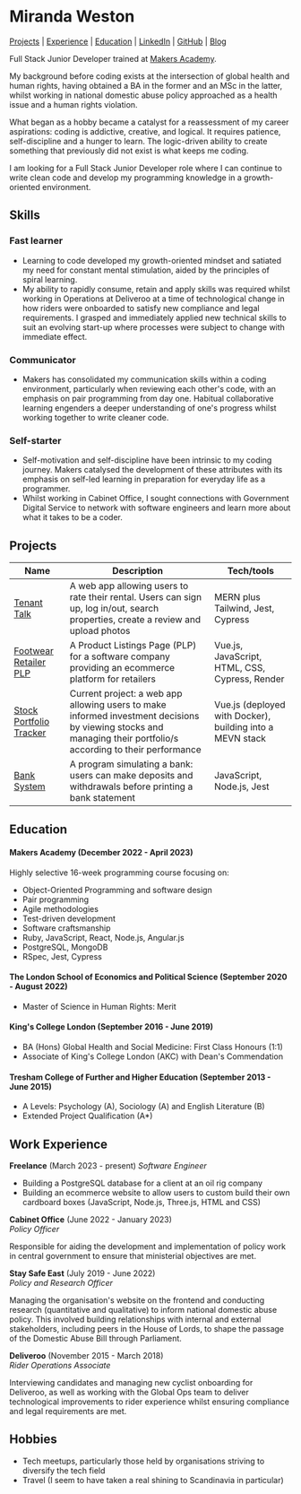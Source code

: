 # Miranda Weston

[Projects](#Projects) | [Experience](#Experience) | [Education](#Education) | [LinkedIn](https://www.linkedin.com/in/miranda-w-8b3461156/) | [GitHub](https://github.com/mirandaweston) | [Blog](https://medium.com/@mkdirbc)

Full Stack Junior Developer trained at [Makers Academy](https://makers.tech).

My background before coding exists at the intersection of global health and human rights, having obtained a BA in the former and an MSc in the latter, whilst working in national domestic abuse policy approached as a health issue and a human rights violation.

What began as a hobby became a catalyst for a reassessment of my career aspirations: coding is addictive, creative, and logical. It requires patience, self-discipline and a hunger to learn. The logic-driven ability to create something that previously did not exist is what keeps me coding.

I am looking for a Full Stack Junior Developer role where I can continue to write clean code and develop my programming knowledge in a growth-oriented environment.

## Skills

### Fast learner

- Learning to code developed my growth-oriented mindset and satiated my need for constant mental stimulation, aided by the principles of spiral learning.
- My ability to rapidly consume, retain and apply skills was required whilst working in Operations at Deliveroo at a time of technological change in how riders were onboarded to satisfy new compliance and legal requirements. I grasped and immediately applied new technical skills to suit an evolving start-up where processes were subject to change with immediate effect.

### Communicator

- Makers has consolidated my communication skills within a coding environment, particularly when reviewing each other's code, with an emphasis on pair programming from day one. Habitual collaborative learning engenders a deeper understanding of one's progress whilst working together to write cleaner code.

### Self-starter

- Self-motivation and self-discipline have been intrinsic to my coding journey. Makers catalysed the development of these attributes with its emphasis on self-led learning in preparation for everyday life as a programmer.
- Whilst working in Cabinet Office, I sought connections with Government Digital Service to network with software engineers and learn more about what it takes to be a coder.

## Projects

| Name              |  Description                                             | Tech/tools
| ----------------- | -------------------------------------------------------- | ------------------------------------------ |
| [Tenant Talk](https://github.com/mirandaweston/tenant-talk)                   | A web app allowing users to rate their rental. Users can sign up, log in/out, search properties, create a review and upload photos                              | MERN plus Tailwind, Jest, Cypress |                    
| [Footwear Retailer PLP](https://github.com/mirandaweston/footwear-retailer)   | A Product Listings Page (PLP) for a software company providing an ecommerce platform for retailers                                                              | Vue.js, JavaScript, HTML, CSS, Cypress, Render         |      
| [Stock Portfolio Tracker](https://github.com/mirandaweston/track-your-shares) | Current project: a web app allowing users to make informed investment decisions by viewing stocks and managing their portfolio/s according to their performance | Vue.js (deployed with Docker), building into a MEVN stack |
| [Bank System](https://github.com/mirandaweston/bank-tech-test)                | A program simulating a bank: users can make deposits and withdrawals before printing a bank statement                                                            | JavaScript, Node.js, Jest       |                     

## Education

#### Makers Academy (December 2022 - April 2023)

Highly selective 16-week programming course focusing on:

- Object-Oriented Programming and software design
- Pair programming
- Agile methodologies
- Test-driven development
- Software craftsmanship
- Ruby, JavaScript, React, Node.js, Angular.js
- PostgreSQL, MongoDB
- RSpec, Jest, Cypress

#### The London School of Economics and Political Science (September 2020 - August 2022)

- Master of Science in Human Rights: Merit

#### King's College London (September 2016 - June 2019)

- BA (Hons) Global Health and Social Medicine: First Class Honours (1:1)
- Associate of King's College London (AKC) with Dean's Commendation

#### Tresham College of Further and Higher Education (September 2013 - June 2015)

- A Levels: Psychology (A), Sociology (A) and English Literature (B)
- Extended Project Qualification (A\*)

## Work Experience

**Freelance** (March 2023 - present)
_Software Engineer_

- Building a PostgreSQL database for a client at an oil rig company
- Building an ecommerce website to allow users to custom build their own cardboard boxes (JavaScript, Node.js, Three.js, HTML and CSS)

**Cabinet Office** (June 2022 - January 2023)  
_Policy Officer_

Responsible for aiding the development and implementation of policy work in central government to ensure that ministerial objectives are met.

**Stay Safe East** (July 2019 - June 2022)  
_Policy and Research Officer_

Managing the organisation's website on the frontend and conducting research (quantitative and qualitative) to inform national domestic abuse policy. This involved building relationships with internal and external stakeholders, including peers in the House of Lords, to shape the passage of the Domestic Abuse Bill through Parliament.

**Deliveroo** (November 2015 - March 2018)  
_Rider Operations Associate_

Interviewing candidates and managing new cyclist onboarding for Deliveroo, as well as working with the Global Ops team to deliver technological improvements to rider experience whilst ensuring compliance and legal requirements are met.

## Hobbies

- Tech meetups, particularly those held by organisations striving to diversify the tech field
- Travel (I seem to have taken a real shining to Scandinavia in particular)
